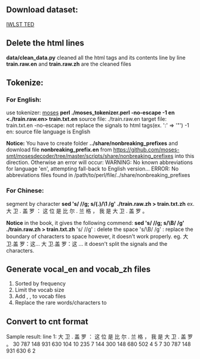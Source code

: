 ## Download dataset:
[IWLST TED](https://wit3.fbk.eu/mt.php?release=2015-01)

## Delete the html lines
**data/clean_data.py** cleaned all the html tags and its contents line by line
**train.raw.en** and **train.raw.zh** are the cleaned files

## Tokenize:
### For English: 
use tokenizer: [moses](https://github.com/moses-smt/mosesdecoder/blob/master/scripts/tokenizer/tokenizer.perl)
**perl ./moses_tokenizer.perl -no-escape -1 en <./train.raw.en> train.txt.en**
source file: ./train.raw.en
target file: train.txt.en
-no-escape: not replace the signals to html tags(ex. ':' => '&quot;')
-1 en: source file language is English

**Notice:** 
You have to create folder **../share/nonbreaking_prefixes** and download file **nonbreaking_prefix.en** from https://github.com/moses-smt/mosesdecoder/tree/master/scripts/share/nonbreaking_prefixes into this direction. 
Otherwise an error will occur: WARNING: No known abbreviations for language 'en', attempting fall-back to English version...
ERROR: No abbreviations files found in /path/to/perl/file/../share/nonbreaking_prefixes

### For Chinese:
segment by character
**sed 's/ //g; s/\(.\)/\1 /g' ./train.raw.zh > train.txt.zh**
ex. 大 卫 . 盖 罗 ： 这 位 是 比 尔 . 兰 格 ， 我 是 大 卫 . 盖 罗 。 

**Notice**
in the book, it gives the following commend:
**sed 's/ //g; s/\B/ /g' ./train.raw.zh > train.txt.zh**
's/ //g' : delete the space
's/\B/ /g' : replace the boundary of characters to space
however, it doesn't work properly.
eg. 大 卫.盖 罗：这...
大
卫.盖
罗：这
...
it doesn't split the signals and the characters.


## Generate vocal_en and vocab_zh files
1. Sorted by frequency
2. Limit the vocab size
3. Add <sos>, <eos>, <unk> to vocab files
4. Replace the rare words/characters to <unk>

## Convert to cnt format
Sample result: line 1: 
大 卫 . 盖 罗 ： 这 位 是 比 尔 . 兰 格 ， 我 是 大 卫 . 盖 罗 。 
30 787 148 931 630 104 10 235 7 144 300 148 680 502 4 5 7 30 787 148 931 630 6 2



